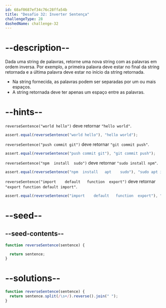 ```yaml
---
id: 68af0687ef34c76c28ffa54b
title: "Desafio 32: Inverter Sentença"
challengeType: 28
dashedName: challenge-32
---
```


# --description--

Dada uma string de palavras, retorne uma nova string com as palavras em ordem inversa. Por exemplo, a primeira palavra deve estar no final da string retornada e a última palavra deve estar no início da string retornada.

- Na string fornecida, as palavras podem ser separadas por um ou mais espaços.
- A string retornada deve ter apenas um espaço entre as palavras.

# --hints--

`reverseSentence("world hello")` deve retornar `"hello world"`.

```js
assert.equal(reverseSentence("world hello"), "hello world");
```

`reverseSentence("push commit git")` deve retornar `"git commit push"`.

```js
assert.equal(reverseSentence("push commit git"), "git commit push");
```

`reverseSentence("npm  install  sudo")` deve retornar `"sudo install npm"`.

```js
assert.equal(reverseSentence("npm  install   apt    sudo"), "sudo apt install npm");
```

`reverseSentence("import    default   function  export")` deve retornar `"export function default import"`.

```js
assert.equal(reverseSentence("import    default   function  export"), "export function default import");
```

# --seed--

## --seed-contents--

```js
function reverseSentence(sentence) {

  return sentence;
}
```

# --solutions--

```js
function reverseSentence(sentence) {
  return sentence.split(/\s+/).reverse().join(" ");
}
```

